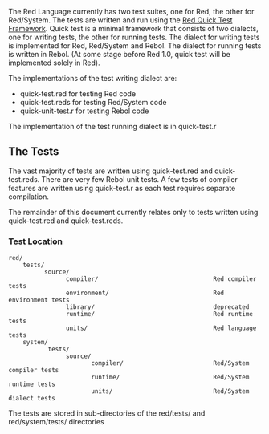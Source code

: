 The Red Language currently has two test suites, one for Red, the other for Red/System. The tests are written and run using the [Red Quick Test Framework](http://static.red-lang.org/red-system-quick-test.html). Quick test is a minimal framework that consists of two dialects, one for writing tests, the other for running tests. The dialect for writing tests is implemented for Red, Red/System and Rebol. The dialect for running tests is written in Rebol.
(At some stage before Red 1.0, quick test will be implemented solely in Red).

The implementations of the test writing dialect are:

* quick-test.red for testing Red code
* quick-test.reds for testing Red/System code
* quick-unit-test.r for testing Rebol code

The implementation of the test running dialect is in quick-test.r

## The Tests

The vast majority of tests are written using quick-test.red and quick-test.reds. There are very few Rebol unit tests. A few tests of compiler features are written using quick-test.r as each test requires separate compilation. 

The remainder of this document currently relates only to tests written using quick-test.red and quick-test.reds.

### Test Location
    red/
        tests/
              source/
                    compiler/                                Red compiler tests
                    environment/                             Red environment tests
                    library/                                 deprecated
                    runtime/                                 Red runtime tests
                    units/                                   Red language tests
        system/
               tests/
                    source/
                           compiler/                         Red/System compiler tests
                           runtime/                          Red/System runtime tests
                           units/                            Red/System dialect tests


The tests are stored in sub-directories of the red/tests/ and red/system/tests/ directories
